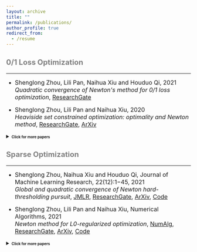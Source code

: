 ```yaml
---
layout: archive
title: ""
permalink: /publications/
author_profile: true
redirect_from:
  - /resume
---
```

 
## <span style="color:grey"><b style="font-size:20px"> 0/1 Loss Optimization</b></span> 
---

* <font size=3>Shenglong Zhou, Lili Pan, Naihua Xiu and Houduo Qi, 2021 <br>
  <i>Quadratic convergence of Newton's method for 0/1 loss optimization</i>,
  <a href="https://www.researchgate.net/publication/350442413">ResearchGate</a></font>
  
* <font size=3>Shenglong Zhou, Lili Pan and Naihua Xiu, 2020 <br>
  <i>Heaviside set constrained optimization: optimality and Newton method</i>,
  <a href="https://www.researchgate.net/publication/343362652">ResearchGate</a>,
  <a href="https://arxiv.org/abs/2007.15737">ArXiv</a></font>
  
<details markdown="1"> 
  <summary><b style="font-size:10px">Click for more papers</b></summary> 
    
* <font size=3>Shenglong Zhou, Ziyan Luo and Naihua Xiu, 2021 <br> 
  <i>Computing one-bit compressive sensing via double-sparsity constrained optimization</i>,
  <a href="https://www.researchgate.net/publication/348371863">ResearchGate</a>,
  <a href="https://arxiv.org/abs/2101.03599">ArXiv</a>,
  <a href="https://github.com/ShenglongZhou/GPSP">Code</a></font>

* <font size=3>Huajun Wang, Yuanhai Shao, Shenglong Zhou, Ce Zhang and Naihua Xiu, 2019 <br>
  <i>Support vector machine classifier via L0/1 soft-margin loss</i>,
  <a href="https://www.researchgate.net/publication/338717629">ResearchGate</a>,
  <a href="https://arxiv.org/abs/1912.07418">ArXiv</a>,
  <a href="https://github.com/Huajun-Wang/L01ADMM">Code</a></font>
     
</details> 
 


## <span style="color:grey"><b style="font-size:20px">Sparse Optimization</b></span>
---

  * <font size=3> Shenglong Zhou, Naihua Xiu and Houduo Qi, Journal of Machine Learning Research, 22(12):1−45, 2021<br>
  <i>Global and quadratic convergence of Newton hard-thresholding pursuit</i>,
  <a href="https://jmlr.org/papers/v22/19-026.html">JMLR</a>, 
  <a href="https://www.researchgate.net/publication/330224407">ResearchGate</a>, 
  <a href="https://arxiv.org/abs/1901.02763">ArXiv</a>, 
  <a href="https://github.com/ShenglongZhou/NHTPver2">Code</a></font>
  
  * <font size=3> Shenglong Zhou, Lili Pan and Naihua Xiu,  Numerical Algorithms, 2021 <br>
  <i>Newton method  for L0-regularized optimization</i>,
  <a href="https://doi.org/10.1007/s11075-021-01085-x">NumAlg</a>, 
  <a href="https://www.researchgate.net/publication/340563338">ResearchGate</a>, 
  <a href="https://arxiv.org/abs/2004.05132">ArXiv</a>, 
  <a href="https://github.com/ShenglongZhou/NL0R">Code</a></font>
  
<details markdown="1"> 
  <summary><b style="font-size:10px">Click for more papers</b></summary> 
    
* <font size=3>Shenglong Zhou, Lili Pan, Mu Li and Meijuan Shang, SIAM Journal on Scientific Computing, 43(2), A772–A799, 2021 <br>
  <i>Newton hard-thresholding pursuit for sparse LCP via a new merit function</i>,
  <a href="https://doi.org/10.1137/19M1301539">SISC</a>, 
  <a href="https://www.researchgate.net/publication/337948990">ResearchGate</a>,
  <a href="https://arxiv.org/abs/2004.02244">ArXiv</a>,
  <a href="https://github.com/ShenglongZhou/NHTPver2">Code</a></font>
 

* <font size=3>Shenglong Zhou, 2020 <br>
  <i>Sparse SVM for sufficient data reduction</i>,
  <a href="https://www.researchgate.net/publication/341883040">ResearchGate</a>,
  <a href="https://arxiv.org/abs/2005.13771">ArXiv</a>,
  <a href="https://github.com/ShenglongZhou/NSSVM">Code</a></font>

* <font size=3>Xinrong Li, Naihua Xiu and  Shenglong Zhou, Journal of Optimization Theory and Applications, 184, 895–930, 2019 <br>
  <i>Matrix optimization over low-rank spectral sets: stationary points, local and global minimizers</i>,
  <a href="https://link.springer.com/article/10.1007%2Fs10957-019-01606-8">JOTA</a>,
  <a href="https://www.researchgate.net/publication/327581904">ResearchGate</a></font>

* <font size=3>Rui Wang, Naihua Xiu and  Shenglong Zhou, 2021 <br>
  <i>Newton method for sparse logistic regression: quadratic convergence and extensive simulations</i>,
  <a href="https://www.researchgate.net/publication/330224305">ResearchGate</a>,
  <a href="https://arxiv.org/abs/1901.02768">ArXiv</a>,
  <a href="https://github.com/ShenglongZhou/NSLR">Code</a></font>

* <font size=3>Lili Pan,  Shenglong Zhou, Naihua Xiu and Houduo Qi,Pacific Journal of Optimization, vol. 13(2): 325-353, 2017 <br>
  <i>A convergent iterative hard thresholding for sparsity and nonnegativity constrained optimization</i>,
  <a href="http://www.yokohamapublishers.jp/online2/oppjo/vol13/p325.html">PJO</a>,
  <a href="https://www.researchgate.net/publication/299519906">ResearchGate</a>,
  <a href="https://arxiv.org/abs/1406.7178">ArXiv</a>,
  <a href="https://github.com/ShenglongZhou/IIHT">Code</a></font>

* <font size=3>Lianjun Zhang, Lingchen Kong and  Shenglong Zhou,Journal of Industrial and Management Optimization, vol. 13 (1): 93 - 112, 2017 <br>
  <i>A smoothing iterative method for quantile regression with nonconvex lp Penalty</i>,
  <a href="https://aimsciences.org/article/doi/10.3934/jimo.2016006">JIMO</a></font>

* <font size=3>Yanqing Liu, Guokai Liu, Xianchao Xiu and  Shenglong Zhou,Pacific Journal of Optimization, vol. 13(2): 279-300, 2017 <br>
  <i>The $L_1$-penalized quantile regression for traditional Chinese medicine syndrome manifestation</i>,
  <a href="http://www.yokohamapublishers.jp/online2/oppjo/vol13/p279.html">PJO</a></font>

* <font size=3>Shenglong Zhou, Naihua Xiu, YingnanWang, Lingchen Kong and Houduo Qi, Information and Inference, vol. 5(1): 76-102, 2016 <br>
  <i>A Null-space-based weighted l1 minimization approach to compressed sensing</i>,
  <a href="https://academic.oup.com/imaiai/article/5/1/76/2357109">IMAIAI</a>,
  <a href="https://www.researchgate.net/publication/294109268">ResearchGate</a>,
  <a href="https://github.com/ShenglongZhou/MIRL1">Code</a></font>

* <font size=3>Lili Pan, Naihua Xiu and  Shenglong Zhou, Journal of the Operations Research Society of China, vol. 3(4): 421-439, 2015 <br>
  <i>On Solutions of Sparsity Constrained Optimization</i>,
  <a href="https://link.springer.com/article/10.1007/s40305-015-0101-3">JORSC</a></font>

* <font size=3>Shenglong Zhou, Naihua Xiu, Ziyan Luo and Lingchen Kong, Journal of the Operations Research Society of China, vol. 3(2): 231-250, 2015 <br>
  <i>Sparse and low-rank covariance matrix estimation</i>,
  <a href="https://link.springer.com/article/10.1007/s40305-014-0058-7">JORSC</a>,
  <a href="https://github.com/ShenglongZhou/ADMM">Code</a></font>

* <font size=3>Meijuan Shang, Shenglong Zhou and Naihua Xiu, Journal of Inequalities and Applications, vol. 34, 2015 <br>
  <i>Extragradient thresholding methods For sparse solutions of co-coercive NCPs</i>,
  <a href="https://journalofinequalitiesandapplications.springeropen.com/articles/10.1186/s13660-015-0551-5">JIA</a></font>

* <font size=3>Meijuan Shang, Chao Zhang, Dingtao Peng and  Shenglong Zhou,Optimization Letters, vol. 9(6): 1231-1245, 2015 <br>
  <i>A half thresholding projection algorithm for sparse solutions of LCPs</i>,
  <a href="https://www.infona.pl/resource/bwmeta1.element.springer-doi-10_1007-S11590-014-0834-7">OPLE</a>,
  <a href="https://github.com/ShenglongZhou/HTPCP">Code</a></font>

* <font size=3>Shenglong Zhou, Lingchen Kong and Naihua Xiu,Journal of the Operations Research Society of China, vol. 1(2): 227-237, 2013 <br>
  <i>New bounds for RIC in compressed sensing</i>,
  <a href="https://link.springer.com/article/10.1007/s40305-013-0013-z">JORSC</a></a></font>
     
</details> 
